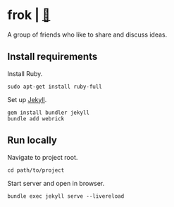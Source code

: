 # frok | [🐸](https://wehzie.github.io/frok/)

A group of friends who like to share and discuss ideas.

## Install requirements

Install Ruby.

    sudo apt-get install ruby-full

Set up [Jekyll](https://jekyllrb.com/).

    gem install bundler jekyll
    bundle add webrick

## Run locally

Navigate to project root.

    cd path/to/project

Start server and open in browser.

    bundle exec jekyll serve --livereload

